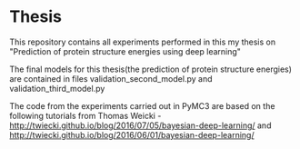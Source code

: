 # Thesis
This repository contains all experiments performed in this my thesis on "Prediction of protein structure energies using deep learning"

The final models for this thesis(the prediction of protein structure energies) are contained in files validation_second_model.py and validation_third_model.py

The code from the experiments carried out in PyMC3 are based on the following tutorials from Thomas Weicki -
http://twiecki.github.io/blog/2016/07/05/bayesian-deep-learning/ and
http://twiecki.github.io/blog/2016/06/01/bayesian-deep-learning/

